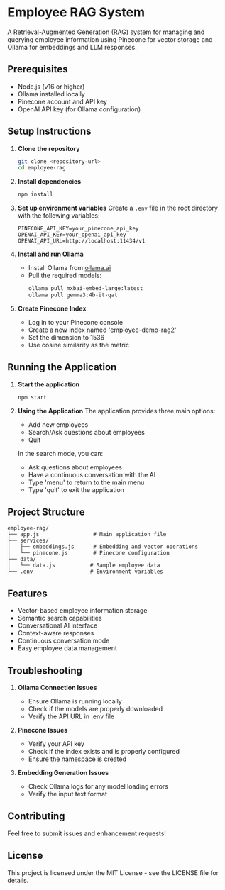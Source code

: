 # Employee RAG System

A Retrieval-Augmented Generation (RAG) system for managing and querying employee information using Pinecone for vector storage and Ollama for embeddings and LLM responses.

## Prerequisites

- Node.js (v16 or higher)
- Ollama installed locally
- Pinecone account and API key
- OpenAI API key (for Ollama configuration)

## Setup Instructions

1. **Clone the repository**
   ```bash
   git clone <repository-url>
   cd employee-rag
   ```

2. **Install dependencies**
   ```bash
   npm install
   ```

3. **Set up environment variables**
   Create a `.env` file in the root directory with the following variables:
   ```
   PINECONE_API_KEY=your_pinecone_api_key
   OPENAI_API_KEY=your_openai_api_key
   OPENAI_API_URL=http://localhost:11434/v1
   ```

4. **Install and run Ollama**
   - Install Ollama from [ollama.ai](https://ollama.ai)
   - Pull the required models:
     ```bash
     ollama pull mxbai-embed-large:latest
     ollama pull gemma3:4b-it-qat
     ```

5. **Create Pinecone Index**
   - Log in to your Pinecone console
   - Create a new index named 'employee-demo-rag2'
   - Set the dimension to 1536
   - Use cosine similarity as the metric

## Running the Application

1. **Start the application**
   ```bash
   npm start
   ```

2. **Using the Application**
   The application provides three main options:
   - Add new employees
   - Search/Ask questions about employees
   - Quit

   In the search mode, you can:
   - Ask questions about employees
   - Have a continuous conversation with the AI
   - Type 'menu' to return to the main menu
   - Type 'quit' to exit the application

## Project Structure

```
employee-rag/
├── app.js                 # Main application file
├── services/
│   ├── embeddings.js      # Embedding and vector operations
│   └── pinecone.js        # Pinecone configuration
├── data/
│   └── data.js           # Sample employee data
└── .env                  # Environment variables
```

## Features

- Vector-based employee information storage
- Semantic search capabilities
- Conversational AI interface
- Context-aware responses
- Continuous conversation mode
- Easy employee data management

## Troubleshooting

1. **Ollama Connection Issues**
   - Ensure Ollama is running locally
   - Check if the models are properly downloaded
   - Verify the API URL in .env file

2. **Pinecone Issues**
   - Verify your API key
   - Check if the index exists and is properly configured
   - Ensure the namespace is created

3. **Embedding Generation Issues**
   - Check Ollama logs for any model loading errors
   - Verify the input text format

## Contributing

Feel free to submit issues and enhancement requests!

## License

This project is licensed under the MIT License - see the LICENSE file for details.
